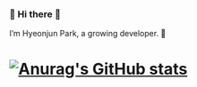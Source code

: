 ### 👋 Hi there 👋

<!--
**devjoonn/devjoonn** is a ✨ _special_ ✨ repository because its `README.md` (this file) appears on your GitHub profile.

Here are some ideas to get you started:

- 🔭 I’m currently working on ...
- 🌱 I’m currently learning ...
- 👯 I’m looking to collaborate on ...
- 🤔 I’m looking for help with ...
- 💬 Ask me about ...
- 📫 How to reach me: ...
- 😄 Pronouns: ...
- ⚡ Fun fact: ...
-->

 I’m Hyeonjun Park, a growing developer. 🌱



# [![Anurag's GitHub stats](https://github-readme-stats.vercel.app/api?username=devjoonn&show_icons=true)](https://github.com/devjoonn/github-readme-stats)
